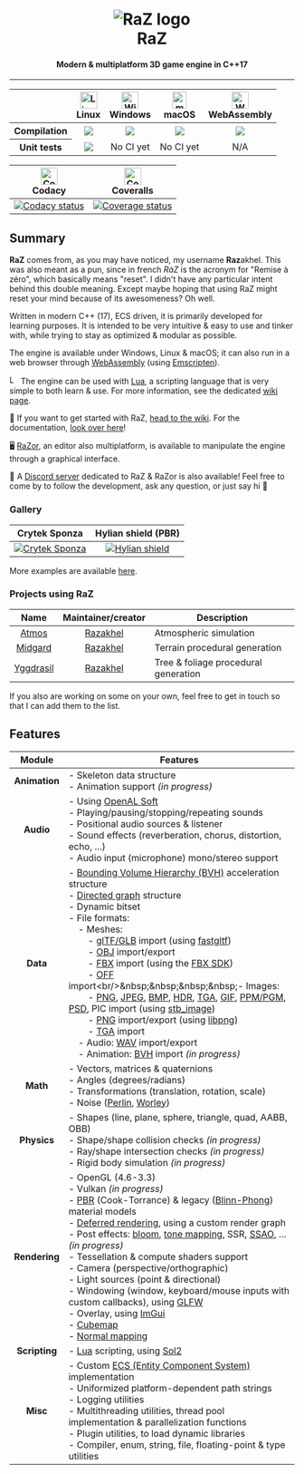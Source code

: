 <h1 align="center">
    <img alt="RaZ logo" src="https://i.imgur.com/rwGGcpr.png" />
    <br/>
    RaZ
</h1>

<h4 align="center">Modern &amp; multiplatform 3D game engine in C++17</h4>

---

<table>
    <thead>
        <tr>
            <th></th>
            <th>
                <img alt="Linux build" src="https://www.screenconnect.com/Images/LogoLinux.png" align="center" height="30" width="30" /><br />
                Linux
            </th>
            <th>
                <img alt="Windows build" src="https://upload.wikimedia.org/wikipedia/commons/thumb/7/76/Windows_logo_-_2012_%28dark_blue%2C_lines_thinner%29.svg/414px-Windows_logo_-_2012_%28dark_blue%2C_lines_thinner%29.svg.png" align="center" height="30" width="30" /><br />
                Windows
            </th>
            <th>
                <img alt="macOS build" src="https://upload.wikimedia.org/wikipedia/commons/thumb/f/fa/Apple_logo_black.svg/245px-Apple_logo_black.svg.png" align="center" height="30" width="25" /><br />
                macOS
            </th>
            <th>
                <img alt="WASM build" src="https://upload.wikimedia.org/wikipedia/commons/thumb/3/30/WebAssembly_Logo.png/150px-WebAssembly_Logo.png" align="center" height="30" width="30" /><br />
                WebAssembly
            </th>
        </tr>
    </thead>
    <tbody>
        <tr>
            <th align="center">Compilation</th>
            <td align="center"><a alt="Linux build status" href="https://github.com/Razakhel/RaZ/actions"><img src="https://github.com/Razakhel/RaZ/actions/workflows/RaZ.yml/badge.svg?branch=master" /></a></td>
            <td align="center"><a alt="Windows build status" href="https://github.com/Razakhel/RaZ/actions"><img src="https://github.com/Razakhel/RaZ/actions/workflows/RaZ.yml/badge.svg?branch=master" /></a></td>
            <td align="center"><a alt="macOS build status" href="https://github.com/Razakhel/RaZ/actions"><img src="https://github.com/Razakhel/RaZ/actions/workflows/RaZ.yml/badge.svg?branch=master" /></a></td>
            <td align="center"><a alt="WASM build status" href="https://github.com/Razakhel/RaZ/actions"><img src="https://github.com/Razakhel/RaZ/actions/workflows/RaZ.yml/badge.svg?branch=master" /></a></td>
        </tr>
        <tr>
            <th align="center">Unit tests</th>
            <td align="center"><a alt="Linux tests build status" href="https://github.com/Razakhel/RaZ/actions"><img src="https://github.com/Razakhel/RaZ/actions/workflows/RaZ.yml/badge.svg?branch=master" /></a></td>
            <td align="center">No CI yet</td>
            <td align="center">No CI yet</td>
            <td align="center">N/A</td>
        </tr>
    </tbody>
</table>

| <img alt="Codacy" src="https://seeklogo.com/images/C/codacy-logo-1A40ABD314-seeklogo.com.png" align="center" height="30" width="30" /><br />Codacy | <img alt="Coveralls" src="https://avatars3.githubusercontent.com/ml/318?s=140&v=4" align="center" height="30" width="30" /><br />Coveralls |
|:--------------------------------------------------------------------------------------------------------------------------------------------------:|:------------------------------------------------------------------------------------------------------------------------------------------:|
|      [![Codacy status](https://api.codacy.com/project/badge/Grade/2c8f744cfabc41ada9bd73f72ddd080f)](https://app.codacy.com/gh/Razakhel/RaZ)       |          [![Coverage status](https://coveralls.io/repos/github/Razakhel/RaZ/badge.svg)](https://coveralls.io/github/Razakhel/RaZ)          |

## Summary

**RaZ** comes from, as you may have noticed, my username **Raz**akhel. This was also meant as a pun, since in french _RàZ_ is the acronym for "Remise à zéro", which basically means "reset". I didn't have any particular intent behind this double meaning. Except maybe hoping that using RaZ might reset your mind because of its awesomeness? Oh well.

Written in modern C++ (17), ECS driven, it is primarily developed for learning purposes. It is intended to be very intuitive & easy to use and tinker with, while trying to stay as optimized & modular as possible.

The engine is available under Windows, Linux & macOS; it can also run in a web browser through [WebAssembly](https://webassembly.org/) (using [Emscripten](https://emscripten.org/)).

<img alt="Lua logo" src="https://upload.wikimedia.org/wikipedia/commons/thumb/c/cf/Lua-Logo.svg/30px-Lua-Logo.svg.png" height="16" width="16" /> The engine can be used with [Lua](https://www.lua.org/about.html), a scripting language that is very simple to both learn & use. For more information, see the dedicated [wiki page](https://github.com/Razakhel/RaZ/wiki/Lua).

📖 If you want to get started with RaZ, [head to the wiki](https://github.com/Razakhel/RaZ/wiki). For the documentation, [look over here](http://razakhel.github.io/RaZ/doc/)!

🖥️ [RaZor](https://github.com/Razakhel/RaZor), an editor also multiplatform, is available to manipulate the engine through a graphical interface.

💬 A [Discord server](https://discord.gg/25YGDED) dedicated to RaZ & RaZor is also available! Feel free to come by to follow the development, ask any question, or just say hi 👋

### Gallery

|                                    Crytek Sponza                                     |                                 Hylian shield (PBR)                                  |
|:------------------------------------------------------------------------------------:|:------------------------------------------------------------------------------------:|
| [![Crytek Sponza](https://i.imgur.com/Tr1nnjV.jpg)](https://i.imgur.com/Tr1nnjV.jpg) | [![Hylian shield](https://i.imgur.com/UZ90KKJ.jpg)](https://i.imgur.com/UZ90KKJ.jpg) |

More examples are available [here](https://github.com/Razakhel/RaZ/wiki/Examples).

### Projects using RaZ

|                        Name                        |           Maintainer/creator            | Description                          |
|:--------------------------------------------------:|:---------------------------------------:|--------------------------------------|
|     [Atmos](https://github.com/Razakhel/Atmos)     | [Razakhel](https://github.com/Razakhel) | Atmospheric simulation               |
|   [Midgard](https://github.com/Razakhel/Midgard)   | [Razakhel](https://github.com/Razakhel) | Terrain procedural generation        |
| [Yggdrasil](https://github.com/Razakhel/Yggdrasil) | [Razakhel](https://github.com/Razakhel) | Tree & foliage procedural generation |

If you also are working on some on your own, feel free to get in touch so that I can add them to the list.

## Features

|    Module     | Features                                                                                                                                                                                                                                                                                                                                                                                                                                                                                                                                                                                                                                                                                                                                                                                                                                                                                                                                                                                                                                                                                                                                                                                                                                                                                                                                                                                                                                                                                                                                                                                                                                                                                                                                                                                                                                                                                                                                                                                                                                                         |
|:-------------:|------------------------------------------------------------------------------------------------------------------------------------------------------------------------------------------------------------------------------------------------------------------------------------------------------------------------------------------------------------------------------------------------------------------------------------------------------------------------------------------------------------------------------------------------------------------------------------------------------------------------------------------------------------------------------------------------------------------------------------------------------------------------------------------------------------------------------------------------------------------------------------------------------------------------------------------------------------------------------------------------------------------------------------------------------------------------------------------------------------------------------------------------------------------------------------------------------------------------------------------------------------------------------------------------------------------------------------------------------------------------------------------------------------------------------------------------------------------------------------------------------------------------------------------------------------------------------------------------------------------------------------------------------------------------------------------------------------------------------------------------------------------------------------------------------------------------------------------------------------------------------------------------------------------------------------------------------------------------------------------------------------------------------------------------------------------|
| **Animation** | - Skeleton data structure<br/>- Animation support _(in progress)_                                                                                                                                                                                                                                                                                                                                                                                                                                                                                                                                                                                                                                                                                                                                                                                                                                                                                                                                                                                                                                                                                                                                                                                                                                                                                                                                                                                                                                                                                                                                                                                                                                                                                                                                                                                                                                                                                                                                                                                                |
|   **Audio**   | - Using [OpenAL Soft](https://openal-soft.org/)<br/>- Playing/pausing/stopping/repeating sounds<br/>- Positional audio sources & listener<br/>- Sound effects (reverberation, chorus, distortion, echo, ...)<br/>- Audio input (microphone) mono/stereo support                                                                                                                                                                                                                                                                                                                                                                                                                                                                                                                                                                                                                                                                                                                                                                                                                                                                                                                                                                                                                                                                                                                                                                                                                                                                                                                                                                                                                                                                                                                                                                                                                                                                                                                                                                                                  |
|   **Data**    | - [Bounding Volume Hierarchy (BVH)](https://en.wikipedia.org/wiki/Bounding_volume_hierarchy) acceleration structure<br/>- [Directed graph](https://en.wikipedia.org/wiki/Directed_graph) structure<br/>- Dynamic bitset<br/>- File formats:<br/>&nbsp;&nbsp;&nbsp;&nbsp;- Meshes:<br/>&nbsp;&nbsp;&nbsp;&nbsp;&nbsp;&nbsp;&nbsp;&nbsp;- [glTF/GLB](https://en.wikipedia.org/wiki/GlTF) import (using [fastgltf](https://github.com/spnda/fastgltf))<br/>&nbsp;&nbsp;&nbsp;&nbsp;&nbsp;&nbsp;&nbsp;&nbsp;- [OBJ](https://en.wikipedia.org/wiki/Wavefront_.obj_file) import/export<br/>&nbsp;&nbsp;&nbsp;&nbsp;&nbsp;&nbsp;&nbsp;&nbsp;- [FBX](https://en.wikipedia.org/wiki/FBX) import (using the [FBX SDK](https://www.autodesk.com/developer-network/platform-technologies/fbx))<br/>&nbsp;&nbsp;&nbsp;&nbsp;&nbsp;&nbsp;&nbsp;&nbsp;- [OFF](https://en.wikipedia.org/wiki/OFF_(file_format)) import<br/>&nbsp;&nbsp;&nbsp;&nbsp;- Images:<br/>&nbsp;&nbsp;&nbsp;&nbsp;&nbsp;&nbsp;&nbsp;&nbsp;- [PNG](https://en.wikipedia.org/wiki/Portable_Network_Graphics), [JPEG](https://en.wikipedia.org/wiki/JPEG), [BMP](https://en.wikipedia.org/wiki/BMP_file_format), [HDR](https://en.wikipedia.org/wiki/RGBE_image_format), [TGA](https://en.wikipedia.org/wiki/Truevision_TGA), [GIF](https://en.wikipedia.org/wiki/GIF), [PPM/PGM](https://en.wikipedia.org/wiki/Netpbm#File_formats), [PSD](https://en.wikipedia.org/wiki/Adobe_Photoshop#File_format), PIC import (using [stb_image](https://github.com/nothings/stb))<br/>&nbsp;&nbsp;&nbsp;&nbsp;&nbsp;&nbsp;&nbsp;&nbsp;- [PNG](https://en.wikipedia.org/wiki/Portable_Network_Graphics) import/export (using [libpng](http://www.libpng.org/pub/png/libpng.html))<br/>&nbsp;&nbsp;&nbsp;&nbsp;&nbsp;&nbsp;&nbsp;&nbsp;- [TGA](https://en.wikipedia.org/wiki/Truevision_TGA) import<br/>&nbsp;&nbsp;&nbsp;&nbsp;- Audio: [WAV](https://en.wikipedia.org/wiki/WAV) import/export<br/>&nbsp;&nbsp;&nbsp;&nbsp;- Animation: [BVH](https://en.wikipedia.org/wiki/Biovision_Hierarchy) import _(in progress)_ |
|   **Math**    | - Vectors, matrices & quaternions<br/>- Angles (degrees/radians)<br/>- Transformations (translation, rotation, scale)<br/>- Noise ([Perlin](https://en.wikipedia.org/wiki/Perlin_noise), [Worley](https://en.wikipedia.org/wiki/Worley_noise))                                                                                                                                                                                                                                                                                                                                                                                                                                                                                                                                                                                                                                                                                                                                                                                                                                                                                                                                                                                                                                                                                                                                                                                                                                                                                                                                                                                                                                                                                                                                                                                                                                                                                                                                                                                                                   |
|  **Physics**  | - Shapes (line, plane, sphere, triangle, quad, AABB, OBB)<br/>- Shape/shape collision checks _(in progress)_<br/>- Ray/shape intersection checks _(in progress)_<br/>- Rigid body simulation _(in progress)_                                                                                                                                                                                                                                                                                                                                                                                                                                                                                                                                                                                                                                                                                                                                                                                                                                                                                                                                                                                                                                                                                                                                                                                                                                                                                                                                                                                                                                                                                                                                                                                                                                                                                                                                                                                                                                                     |
| **Rendering** | - OpenGL (4.6-3.3)<br/>- Vulkan _(in progress)_<br/>- [PBR](https://en.wikipedia.org/wiki/Physically_based_rendering) (Cook-Torrance) & legacy ([Blinn-Phong](https://en.wikipedia.org/wiki/Blinn–Phong_reflection_model)) material models<br/>- [Deferred rendering](https://en.wikipedia.org/wiki/Deferred_shading), using a custom render graph<br/>- Post effects: [bloom](https://en.wikipedia.org/wiki/Bloom_(shader_effect)), [tone mapping](https://en.wikipedia.org/wiki/Tone_mapping), SSR, [SSAO](https://en.wikipedia.org/wiki/Screen_space_ambient_occlusion), ... _(in progress)_<br/>- Tessellation & compute shaders support<br/>- Camera (perspective/orthographic)<br/>- Light sources (point & directional)<br/>- Windowing (window, keyboard/mouse inputs with custom callbacks), using [GLFW](https://www.glfw.org/)<br/>- Overlay, using [ImGui](https://github.com/ocornut/imgui)<br/>- [Cubemap](https://en.wikipedia.org/wiki/Cube_mapping)<br/>- [Normal mapping](https://en.wikipedia.org/wiki/Normal_mapping)                                                                                                                                                                                                                                                                                                                                                                                                                                                                                                                                                                                                                                                                                                                                                                                                                                                                                                                                                                                                                        |
| **Scripting** | - [Lua](https://www.lua.org/about.html) scripting, using [Sol2](https://github.com/ThePhD/sol2)                                                                                                                                                                                                                                                                                                                                                                                                                                                                                                                                                                                                                                                                                                                                                                                                                                                                                                                                                                                                                                                                                                                                                                                                                                                                                                                                                                                                                                                                                                                                                                                                                                                                                                                                                                                                                                                                                                                                                                  |
|   **Misc**    | - Custom [ECS (Entity Component System)](https://en.wikipedia.org/wiki/Entity_component_system) implementation<br/>- Uniformized platform-dependent path strings<br/>- Logging utilities<br/>- Multithreading utilities, thread pool implementation & parallelization functions<br/>- Plugin utilities, to load dynamic libraries<br/>- Compiler, enum, string, file, floating-point & type utilities                                                                                                                                                                                                                                                                                                                                                                                                                                                                                                                                                                                                                                                                                                                                                                                                                                                                                                                                                                                                                                                                                                                                                                                                                                                                                                                                                                                                                                                                                                                                                                                                                                                            |
